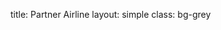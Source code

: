 title: Partner Airline 
layout: simple
class: bg-grey

[//]: # (We have made a partnership with [TAP Air Portugal]&#40;https://flytap.com/&#41;{:target="_blank"} &#40;event's official carrier&#41; in order to offer all PyCon Portugal participants a <b>10% discounts on all flights</b> &#40;both economy and business class&#41; to/from Porto or Lisbon airport. Instructions and more details about this offer can be found [here]&#40;/static/docs/tap.pdf&#41;{:target="_blank"}.)

[//]: # ()
[//]: # ([![tap]&#40;/static/images/sponsors/tap.svg&#41;{:class='sponsor huge'}]&#40;/static/docs/tap.pdf&#41;{:target="_blank"})
